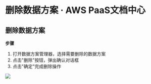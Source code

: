 # 删除数据方案 · AWS PaaS文档中心

## 删除数据方案

**步骤**

  1. 打开数据方案管理器，选择需要删除的数据方案
  2. 点击"删除"按钮，弹出确认对话框
  3. 点击"确定"完成删除操作

[![](https://docs.awspaas.com/user-manual/aws-pass-console-user-manual-dw-vue3.0-64ga/manager_data/41.png)](<41.png>)